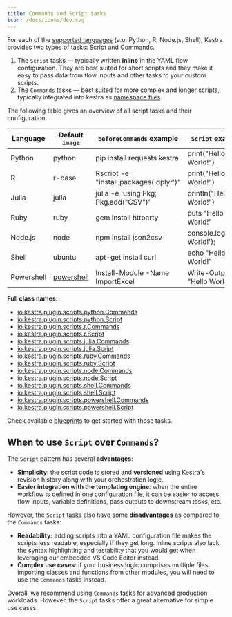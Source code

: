 ```yaml
---
title: Commands and Script tasks
icon: /docs/icons/dev.svg
---
```


For each of the [supported languages](./00.languages.md) (a.o. Python, R, Node.js, Shell), Kestra provides two types of tasks: Script and Commands.

1. The `Script` tasks — typically written **inline** in the YAML flow configuration. They are best suited for short scripts and they make it easy to pass data from flow inputs and other tasks to your custom scripts.
2. The `Commands` tasks — best suited for more complex and longer scripts, typically integrated into kestra as [namespace files](../03.namespace-files.md).


The following table gives an overview of all script tasks and their configuration.


| Language   | Default `image`                                    | `beforeCommands` example               | `Script` example             | `Commands` example |
|------------|----------------------------------------------------|----------------------------------------|------------------------------|--------------------|
| Python     | python                                             | pip install requests kestra            | print("Hello World!")        | python hello.py    |
| R          | r-base                                             | Rscript -e "install.packages('dplyr')" | print("Hello World!")        | Rscript hello.R    |
| Julia      | julia                                              | julia -e 'using Pkg; Pkg.add("CSV")'   | println("Hello World!")      | julia hello.jl     |
| Ruby       | ruby                                               | gem install httparty                   | puts "Hello World!"          | ruby hello.rb      |
| Node.js    | node                                               | npm install json2csv                   | console.log('Hello World!'); | node hello.js      |
| Shell      | ubuntu                                             | apt-get install curl                   | echo "Hello World!"          | ./hello.bash       |
| Powershell | [powershell](https://mcr.microsoft.com/powershell) | Install-Module -Name ImportExcel       | Write-Output "Hello World!"  | .\hello.ps1        |


**Full class names:**
- [io.kestra.plugin.scripts.python.Commands](https://kestra.io/plugins/tasks/io.kestra.plugin.scripts.python.Commands)
- [io.kestra.plugin.scripts.python.Script](https://kestra.io/plugins/tasks/io.kestra.plugin.scripts.python.Script)
- [io.kestra.plugin.scripts.r.Commands](https://kestra.io/plugins/tasks/io.kestra.plugin.scripts.r.Commands)
- [io.kestra.plugin.scripts.r.Script](https://kestra.io/plugins/tasks/io.kestra.plugin.scripts.r.Script)
- [io.kestra.plugin.scripts.julia.Commands](https://kestra.io/plugins/tasks/io.kestra.plugin.scripts.julia.Commands)
- [io.kestra.plugin.scripts.julia.Script](https://kestra.io/plugins/tasks/io.kestra.plugin.scripts.julia.Script)
- [io.kestra.plugin.scripts.ruby.Commands](https://kestra.io/plugins/tasks/io.kestra.plugin.scripts.ruby.Commands)
- [io.kestra.plugin.scripts.ruby.Script](https://kestra.io/plugins/tasks/io.kestra.plugin.scripts.ruby.Script)
- [io.kestra.plugin.scripts.node.Commands](https://kestra.io/plugins/tasks/io.kestra.plugin.scripts.node.Commands)
- [io.kestra.plugin.scripts.node.Script](https://kestra.io/plugins/tasks/io.kestra.plugin.scripts.node.Script)
- [io.kestra.plugin.scripts.shell.Commands](https://kestra.io/plugins/tasks/io.kestra.plugin.scripts.shell.Commands)
- [io.kestra.plugin.scripts.shell.Script](https://kestra.io/plugins/tasks/io.kestra.plugin.scripts.shell.Script)
- [io.kestra.plugin.scripts.powershell.Commands](https://kestra.io/plugins/tasks/io.kestra.plugin.scripts.powershell.Commands)
- [io.kestra.plugin.scripts.powershell.Script](https://kestra.io/plugins/tasks/io.kestra.plugin.scripts.powershell.Script)


Check available [blueprints](https://kestra.io/blueprints) to get started with those tasks.


## When to use `Script` over `Commands`?

The `Script` pattern has several **advantages**:
- **Simplicity**: the script code is stored and **versioned** using Kestra's revision history along with your orchestration logic.
- **Easier integration with the templating engine**: when the entire workflow is defined in one configuration file, it can be easier to access flow inputs, variable definitions, pass outputs to downstream tasks, etc.

However, the `Script` tasks also have some **disadvantages** as compared to the `Commands` tasks:
- **Readability:** adding scripts into a YAML configuration file makes the scripts less readable, especially if they get long. Inline scripts also lack the syntax highlighting and testability that you would get when leveraging our embedded VS Code Editor instead.
- **Complex use cases**: if your business logic comprises multiple files importing classes and functions from other modules, you will need to use the `Commands` tasks instead.

Overall, we recommend using `Commands` tasks for advanced production workloads. However, the `Script` tasks offer a great alternative for simple use cases.
